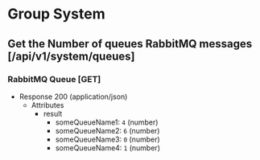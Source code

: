 # Group System

## Get the Number of queues RabbitMQ messages [/api/v1/system/queues]

### RabbitMQ Queue [GET]

+ Response 200 (application/json)
    + Attributes
        + result
            + someQueueName1: `4` (number)
            + someQueueName2: `6` (number)
            + someQueueName3: `0` (number)
            + someQueueName4: `1` (number)
